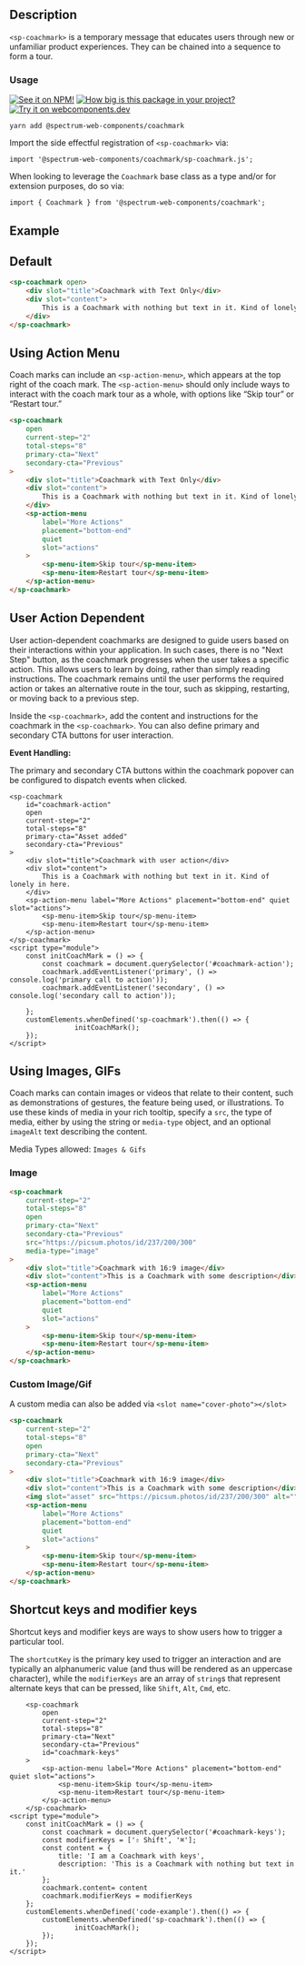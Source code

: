 ## Description

`<sp-coachmark>` is a temporary message that educates users through new or unfamiliar product experiences. They can be chained into a sequence to form a tour.

### Usage

[![See it on NPM!](https://img.shields.io/npm/v/@spectrum-web-components/coachmark?style=for-the-badge)](https://www.npmjs.com/package/@spectrum-web-components/coachmark)
[![How big is this package in your project?](https://img.shields.io/bundlephobia/minzip/@spectrum-web-components/coachmark?style=for-the-badge)](https://bundlephobia.com/result?p=@spectrum-web-components/coachmark)
[![Try it on webcomponents.dev](https://img.shields.io/badge/Try%20it%20on-webcomponents.dev-green?style=for-the-badge)](https://webcomponents.dev/edit/collection/fO75441E1Q5ZlI0e9pgq/Z611FV1zeF0CLBLVHNFY/src/index.ts)

```
yarn add @spectrum-web-components/coachmark
```

Import the side effectful registration of `<sp-coachmark>` via:

```
import '@spectrum-web-components/coachmark/sp-coachmark.js';

```

When looking to leverage the `Coachmark` base class as a type and/or for extension purposes, do so via:

```
import { Coachmark } from '@spectrum-web-components/coachmark';
```

## Example

## Default

```html
<sp-coachmark open>
    <div slot="title">Coachmark with Text Only</div>
    <div slot="content">
        This is a Coachmark with nothing but text in it. Kind of lonely in here.
    </div>
</sp-coachmark>
```

## Using Action Menu

Coach marks can include an `<sp-action-menu>`, which appears at the top right of the coach mark. The `<sp-action-menu>` should only include ways to interact with the coach mark tour as a whole, with options like “Skip tour” or “Restart tour.”

```html
<sp-coachmark
    open
    current-step="2"
    total-steps="8"
    primary-cta="Next"
    secondary-cta="Previous"
>
    <div slot="title">Coachmark with Text Only</div>
    <div slot="content">
        This is a Coachmark with nothing but text in it. Kind of lonely in here.
    </div>
    <sp-action-menu
        label="More Actions"
        placement="bottom-end"
        quiet
        slot="actions"
    >
        <sp-menu-item>Skip tour</sp-menu-item>
        <sp-menu-item>Restart tour</sp-menu-item>
    </sp-action-menu>
</sp-coachmark>
```

## User Action Dependent

User action-dependent coachmarks are designed to guide users based on their interactions within your application. In such cases, there is no "Next Step" button, as the coachmark progresses when the user takes a specific action. This allows users to learn by doing, rather than simply reading instructions. The coachmark remains until the user performs the required action or takes an alternative route in the tour, such as skipping, restarting, or moving back to a previous step.

Inside the `<sp-coachmark>`, add the content and instructions for the coachmark in the `<sp-coachmark>`. You can also define primary and secondary CTA buttons for user interaction.

**Event Handling:**

The primary and secondary CTA buttons within the coachmark popover can be configured to dispatch events when clicked.

```html-live
<sp-coachmark
    id="coachmark-action"
    open
    current-step="2"
    total-steps="8"
    primary-cta="Asset added"
    secondary-cta="Previous"
>
    <div slot="title">Coachmark with user action</div>
    <div slot="content">
        This is a Coachmark with nothing but text in it. Kind of lonely in here.
    </div>
    <sp-action-menu label="More Actions" placement="bottom-end" quiet slot="actions">
        <sp-menu-item>Skip tour</sp-menu-item>
        <sp-menu-item>Restart tour</sp-menu-item>
    </sp-action-menu>
</sp-coachmark>
<script type="module">
    const initCoachMark = () => {
        const coachmark = document.querySelector('#coachmark-action');
        coachmark.addEventListener('primary', () => console.log('primary call to action'));
        coachmark.addEventListener('secondary', () => console.log('secondary call to action'));

    };
    customElements.whenDefined('sp-coachmark').then(() => {
                initCoachMark();
    });
</script>
```

<script type="module">
    const initCoachMark = () => {
        const coachmark = document.querySelector('#coachmark-action');
        coachmark.addEventListener('primary', () => console.log('primary call to action'));
        coachmark.addEventListener('secondary', () => console.log('secondary call to action'));
    };
    customElements.whenDefined('sp-coachmark').then(() => {
                initCoachMark();
    });
</script>

## Using Images, GIFs

Coach marks can contain images or videos that relate to their content, such as demonstrations of gestures, the feature being used, or illustrations.
To use these kinds of media in your rich tooltip, specify a `src`, the type of media, either by using the string or `media-type` object, and
an optional `imageAlt` text describing the content.

Media Types allowed: `Images & Gifs`

### Image

```html
<sp-coachmark
    current-step="2"
    total-steps="8"
    open
    primary-cta="Next"
    secondary-cta="Previous"
    src="https://picsum.photos/id/237/200/300"
    media-type="image"
>
    <div slot="title">Coachmark with 16:9 image</div>
    <div slot="content">This is a Coachmark with some description</div>
    <sp-action-menu
        label="More Actions"
        placement="bottom-end"
        quiet
        slot="actions"
    >
        <sp-menu-item>Skip tour</sp-menu-item>
        <sp-menu-item>Restart tour</sp-menu-item>
    </sp-action-menu>
</sp-coachmark>
```

### Custom Image/Gif

A custom media can also be added via `<slot name="cover-photo"></slot>`

```html
<sp-coachmark
    current-step="2"
    total-steps="8"
    open
    primary-cta="Next"
    secondary-cta="Previous"
>
    <div slot="title">Coachmark with 16:9 image</div>
    <div slot="content">This is a Coachmark with some description</div>
    <img slot="asset" src="https://picsum.photos/id/237/200/300" alt="" />
    <sp-action-menu
        label="More Actions"
        placement="bottom-end"
        quiet
        slot="actions"
    >
        <sp-menu-item>Skip tour</sp-menu-item>
        <sp-menu-item>Restart tour</sp-menu-item>
    </sp-action-menu>
</sp-coachmark>
```

## Shortcut keys and modifier keys

Shortcut keys and modifier keys are ways to show users how to trigger a particular tool.

The `shortcutKey` is the primary key used to trigger an interaction and are typically an alphanumeric value (and thus will be rendered as an uppercase character), while the
`modifierKeys` are an array of `string`s that represent alternate keys that can be pressed, like `Shift`, `Alt`, `Cmd`, etc.

```html-live
    <sp-coachmark
        open
        current-step="2"
        total-steps="8"
        primary-cta="Next"
        secondary-cta="Previous"
        id="coachmark-keys"
    >
        <sp-action-menu label="More Actions" placement="bottom-end" quiet slot="actions">
            <sp-menu-item>Skip tour</sp-menu-item>
            <sp-menu-item>Restart tour</sp-menu-item>
        </sp-action-menu>
    </sp-coachmark>
<script type="module">
    const initCoachMark = () => {
        const coachmark = document.querySelector('#coachmark-keys');
        const modifierKeys = ['⇧ Shift', '⌘'];
        const content = {
            title: 'I am a Coachmark with keys',
            description: 'This is a Coachmark with nothing but text in it.'
        };
        coachmark.content= content
        coachmark.modifierKeys = modifierKeys
    };
    customElements.whenDefined('code-example').then(() => {
        customElements.whenDefined('sp-coachmark').then(() => {
                initCoachMark();
        });
    });
</script>
```

<script type="module">
    const initCoachMark = () => {
        const coachmark = document.querySelector('#coachmark-keys');
        const modifierKeys = ['⇧ Shift', '⌘'];
        const content = {
            title: 'I am a Coachmark with keys',
            description: 'This is a Coachmark with nothing but text in it.'
        };
        coachmark.content= content
        coachmark.modifierKeys = modifierKeys
    };
    customElements.whenDefined('code-example').then(() => {
        customElements.whenDefined('sp-coachmark').then(() => {
                initCoachMark();
        });
    });
</script>
